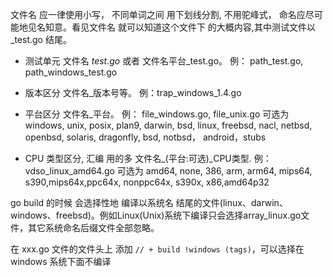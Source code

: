 


文件名 应一律使用小写， 不同单词之间 用下划线分割, 不用驼峰式，
命名应尽可能地见名知意。看见文件名 就可以知道这个文件下 的大概内容,其中测试文件以 _test.go 结尾。

- 测试单元
  文件名 *test.go* 或者 文件名平台_test.go。
  例： path_test.go, path_windows_test.go

- 版本区分
  文件名_版本号等。
  例：trap_windows_1.4.go

- 平台区分
  文件名_平台。
  例： file_windows.go, file_unix.go
  可选为windows, unix, posix, plan9, darwin, bsd, linux, freebsd, nacl, netbsd, openbsd, solaris, dragonfly, bsd, notbsd， android，stubs

- CPU 类型区分, 汇编 用的多
  文件名_(平台:可选)_CPU类型.
  例：vdso_linux_amd64.go
  可选为 amd64, none, 386, arm, arm64, mips64, s390,mips64x,ppc64x, nonppc64x, s390x, x86,amd64p32


go build 的时候 会选择性地 编译以系统名 结尾的文件(linux、darwin、windows、freebsd)。例如Linux(Unix)系统下编译只会选择array_linux.go文件，其它系统命名后缀文件全部忽略。


在 xxx.go 文件的文件头上 添加 `// + build !windows (tags)`，可以选择在 windows 系统下面不编译
